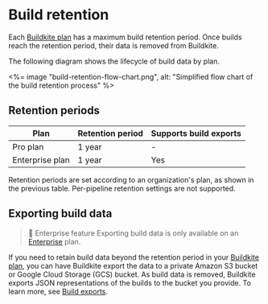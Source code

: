 # Build retention

Each [Buildkite plan](https://buildkite.com/pricing) has a maximum build retention period. Once builds reach the retention period, their data is removed from Buildkite.

The following diagram shows the lifecycle of build data by plan.

<%= image "build-retention-flow-chart.png", alt: "Simplified flow chart of the build retention process" %>

## Retention periods

<table width="100%">
  <thead>
    <tr>
      <th>Plan</th>
      <th>Retention period</th>
      <th>Supports build exports</th>
    </tr>
  </thead>
  <tbody>
    <tr>
      <td>Pro plan</td>
      <td>1 year</td>
      <td>-</td>
    </tr>
    <tr>
      <td>Enterprise plan</td>
      <td>1 year</td>
      <td>Yes</td>
    </tr>
  </tbody>
</table>

Retention periods are set according to an organization's plan, as shown in the previous table. Per-pipeline retention settings are not supported.

## Exporting build data

> 📘 Enterprise feature
> Exporting build data is only available on an [Enterprise](https://buildkite.com/pricing) plan.

If you need to retain build data beyond the retention period in your [Buildkite plan](https://buildkite.com/pricing), you can have Buildkite export the data to a private Amazon S3 bucket or Google Cloud Storage (GCS) bucket. As build data is removed, Buildkite exports JSON representations of the builds to the bucket you provide. To learn more, see [Build exports](/docs/pipelines/governance/build-exports).
